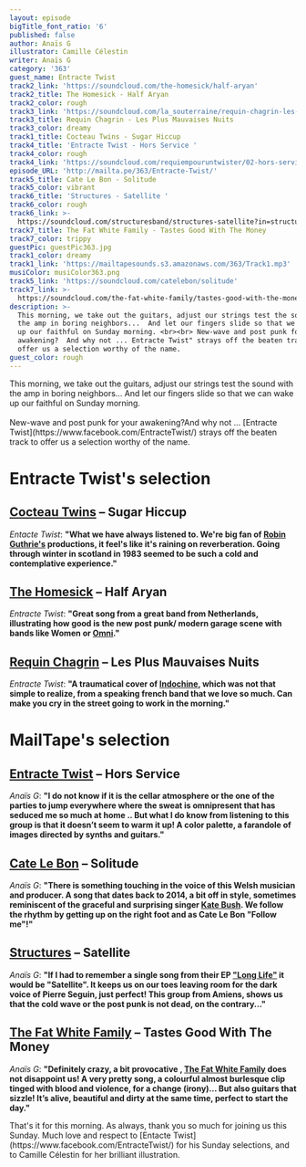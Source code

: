 ```yaml
---
layout: episode
bigTitle_font_ratio: '6'
published: false
author: Anaïs G
illustrator: Camille Célestin
writer: Anaïs G
category: '363'
guest_name: Entracte Twist
track2_link: 'https://soundcloud.com/the-homesick/half-aryan'
track2_title: The Homesick - Half Aryan
track2_color: rough
track3_link: 'https://soundcloud.com/la_souterraine/requin-chagrin-les-plus-mauvaises-nuits'
track3_title: Requin Chagrin - Les Plus Mauvaises Nuits
track3_color: dreamy
track1_title: Cocteau Twins - Sugar Hiccup
track4_title: 'Entracte Twist - Hors Service '
track4_color: rough
track4_link: 'https://soundcloud.com/requiempouruntwister/02-hors-service'
episode_URL: 'http://mailta.pe/363/Entracte-Twist/'
track5_title: Cate Le Bon - Solitude
track5_color: vibrant
track6_title: 'Structures - Satellite '
track6_color: rough
track6_link: >-
  https://soundcloud.com/structuresband/structures-satellite?in=structuresband/sets/ep-long-life
track7_title: The Fat White Family - Tastes Good With The Money
track7_color: trippy
guestPic: guestPic363.jpg
track1_color: dreamy
track1_link: 'https://mailtapesounds.s3.amazonaws.com/363/Track1.mp3'
musiColor: musiColor363.png
track5_link: 'https://soundcloud.com/catelebon/solitude'
track7_link: >-
  https://soundcloud.com/the-fat-white-family/tastes-good-with-the-money?in=the-fat-white-family/sets/serfs-up-1
description: >-
  This morning, we take out the guitars, adjust our strings test the sound with
  the amp in boring neighbors...  And let our fingers slide so that we can wake
  up our faithful on Sunday morning. <br><br> New-wave and post punk for your
  awakening?  And why not ... Entracte Twist" strays off the beaten track to
  offer us a selection worthy of the name.
guest_color: rough
---
```

<p id="introduction"> This morning, we take out the guitars, adjust our strings test the sound with the amp in boring neighbors...  And let our fingers slide so that we can wake up our faithful on Sunday morning.
<br><br>
New-wave and post punk for your awakening?And why not ... [Entracte Twist](https://www.facebook.com/EntracteTwist/) strays off the beaten track to offer us a selection worthy of the name.
</p>

# Entracte Twist's selection

##  [Cocteau Twins](https://www.cocteautwins.com/) – Sugar Hiccup
_Entacte Twist_: **"**What we have always listened to. We're big fan of [Robin Guthrie's](https://fr.wikipedia.org/wiki/Robin_Guthrie) productions, it feel's like it's raining on reverberation. Going through winter in scotland in 1983 seemed to be such a cold and contemplative experience.**"**

## [The Homesick](https://thehomesick.bandcamp.com/) – Half Aryan
_Entracte Twist_: **"**Great song from a great band from Netherlands, illustrating how good is the new post punk/ modern garage scene with bands like Women or [Omni](https://omniatl.bandcamp.com/).**"**

## [Requin Chagrin](https://www.facebook.com/chagrin.requin/) – Les Plus Mauvaises Nuits
_Entracte Twist_: **"**A traumatical cover of [Indochine](https://indo.fr/), which was not that simple to realize, from a speaking french band that we love so much. Can make you cry in the street going to work in the morning.**"**


# MailTape's selection

## [Entracte Twist](https://requiempouruntwister.bandcamp.com/album/entracte-twist) – Hors Service
_Anaïs G_: **"**I do not know if it is the cellar atmosphere or the one of the parties to jump everywhere where the sweat is omnipresent that has seduced me so much at home .. But what I do know from listening to this group is that it doesn’t seem to warm it up! A color palette, a farandole of images directed by synths and guitars.**"**

## [Cate Le Bon](http://www.catelebon.com/) – Solitude
_Anaïs G_: **"**There is something touching in the voice of this Welsh musician and producer. A song that dates back to 2014, a bit off in style, sometimes reminiscent of the graceful and surprising singer [Kate Bush](https://fr.wikipedia.org/wiki/Kate_Bush). We follow the rhythm by getting up on the right foot and as Cate Le Bon "Follow me"!**"**

## [Structures](https://structuresfr.bandcamp.com/releases) – Satellite
_Anaïs G_: **"**If I had to remember a single song from their EP ["Long Life"](https://soundcloud.com/structuresband/sets/ep-long-life) it would be "Satellite". It keeps us on our toes leaving room for the dark voice of Pierre Seguin, just perfect! This group from Amiens, shows us that the cold wave or the post punk is not dead, on the contrary...**"**

## [The Fat White Family](https://fatwhitefamily.bandcamp.com/) – Tastes Good With The Money
_Anaïs G_: **"**Definitely crazy, a bit provocative , [The Fat White Family](https://fr.wikipedia.org/wiki/Fat_White_Family) does not disappoint us! A very pretty song, a colourful almost burlesque clip tinged with blood and violence, for a change (irony)... But also guitars that sizzle! It’s alive, beautiful and dirty at the same time, perfect to start the day.**"**


<p id="outroduction"> That's it for this morning. As always, thank you so much for joining us this Sunday. Much love and respect to [Entacte Twist](https://www.facebook.com/EntracteTwist/) for his Sunday selections, and to Camille Célestin for her brilliant illustration.</p>
